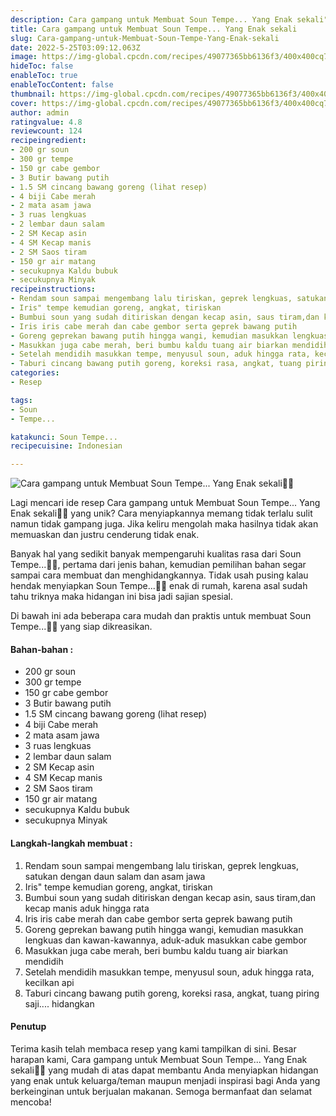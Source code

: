 ```yaml
---
description: Cara gampang untuk Membuat Soun Tempe... Yang Enak sekali"
title: Cara gampang untuk Membuat Soun Tempe... Yang Enak sekali
slug: Cara-gampang-untuk-Membuat-Soun-Tempe-Yang-Enak-sekali
date: 2022-5-25T03:09:12.063Z
image: https://img-global.cpcdn.com/recipes/49077365bb6136f3/400x400cq70/photo.jpg
hideToc: false
enableToc: true
enableTocContent: false
thumbnail: https://img-global.cpcdn.com/recipes/49077365bb6136f3/400x400cq70/photo.jpg
cover: https://img-global.cpcdn.com/recipes/49077365bb6136f3/400x400cq70/photo.jpg
author: admin
ratingvalue: 4.8
reviewcount: 124
recipeingredient:
- 200 gr soun
- 300 gr tempe
- 150 gr cabe gembor
- 3 Butir bawang putih
- 1.5 SM cincang bawang goreng (lihat resep)
- 4 biji Cabe merah
- 2 mata asam jawa
- 3 ruas lengkuas
- 2 lembar daun salam
- 2 SM Kecap asin
- 4 SM Kecap manis
- 2 SM Saos tiram
- 150 gr air matang
- secukupnya Kaldu bubuk
- secukupnya Minyak
recipeinstructions:
- Rendam soun sampai mengembang lalu tiriskan, geprek lengkuas, satukan dengan daun salam dan asam jawa
- Iris" tempe kemudian goreng, angkat, tiriskan
- Bumbui soun yang sudah ditiriskan dengan kecap asin, saus tiram,dan kecap manis aduk hingga rata
- Iris iris cabe merah dan cabe gembor serta geprek bawang putih
- Goreng geprekan bawang putih hingga wangi, kemudian masukkan lengkuas dan kawan-kawannya, aduk-aduk masukkan cabe gembor
- Masukkan juga cabe merah, beri bumbu kaldu tuang air biarkan mendidih
- Setelah mendidih masukkan tempe, menyusul soun, aduk hingga rata, kecilkan api
- Taburi cincang bawang putih goreng, koreksi rasa, angkat, tuang piring saji.... hidangkan
categories:
- Resep

tags:
- Soun
- Tempe...

katakunci: Soun Tempe...
recipecuisine: Indonesian

---
```


![Cara gampang untuk Membuat Soun Tempe... Yang Enak sekali👩‍🍳](https://img-global.cpcdn.com/recipes/49077365bb6136f3/400x400cq70/photo.jpg)

Lagi mencari ide resep Cara gampang untuk Membuat Soun Tempe... Yang Enak sekali👩‍🍳 yang unik? Cara menyiapkannya memang tidak terlalu sulit namun tidak gampang juga. Jika keliru mengolah maka hasilnya tidak akan memuaskan dan justru cenderung tidak enak.

Banyak hal yang sedikit banyak mempengaruhi kualitas rasa dari Soun Tempe...👩‍🍳, pertama dari jenis bahan, kemudian pemilihan bahan segar sampai cara membuat dan menghidangkannya. Tidak usah pusing kalau hendak menyiapkan Soun Tempe...👩‍🍳 enak di rumah, karena asal sudah tahu triknya maka hidangan ini bisa jadi sajian spesial.

Di bawah ini ada beberapa cara mudah dan praktis untuk membuat Soun Tempe...👩‍🍳 yang siap dikreasikan.

<!--inarticleads1-->

#### Bahan-bahan :

- 200 gr soun
- 300 gr tempe
- 150 gr cabe gembor
- 3 Butir bawang putih
- 1.5 SM cincang bawang goreng (lihat resep)
- 4 biji Cabe merah
- 2 mata asam jawa
- 3 ruas lengkuas
- 2 lembar daun salam
- 2 SM Kecap asin
- 4 SM Kecap manis
- 2 SM Saos tiram
- 150 gr air matang
- secukupnya Kaldu bubuk
- secukupnya Minyak

<!--inarticleads2-->

#### Langkah-langkah membuat :

1. Rendam soun sampai mengembang lalu tiriskan, geprek lengkuas, satukan dengan daun salam dan asam jawa
1. Iris" tempe kemudian goreng, angkat, tiriskan
1. Bumbui soun yang sudah ditiriskan dengan kecap asin, saus tiram,dan kecap manis aduk hingga rata
1. Iris iris cabe merah dan cabe gembor serta geprek bawang putih
1. Goreng geprekan bawang putih hingga wangi, kemudian masukkan lengkuas dan kawan-kawannya, aduk-aduk masukkan cabe gembor
1. Masukkan juga cabe merah, beri bumbu kaldu tuang air biarkan mendidih
1. Setelah mendidih masukkan tempe, menyusul soun, aduk hingga rata, kecilkan api
1. Taburi cincang bawang putih goreng, koreksi rasa, angkat, tuang piring saji.... hidangkan

#### Penutup

Terima kasih telah membaca resep yang kami tampilkan di sini. Besar harapan kami, Cara gampang untuk Membuat Soun Tempe... Yang Enak sekali👩‍🍳 yang mudah di atas dapat membantu Anda menyiapkan hidangan yang enak untuk keluarga/teman maupun menjadi inspirasi bagi Anda yang berkeinginan untuk berjualan makanan. Semoga bermanfaat dan selamat mencoba!